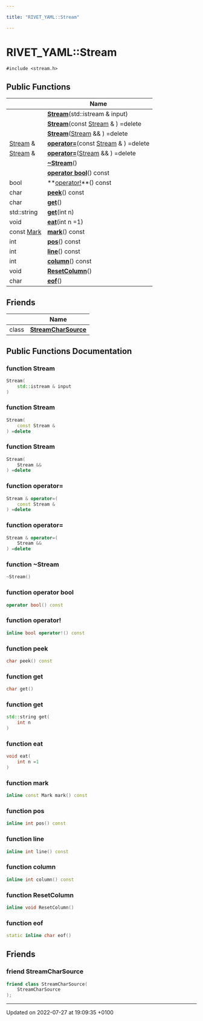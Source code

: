 ```yaml
---

title: "RIVET_YAML::Stream"

---
```


# RIVET_YAML::Stream






`#include <stream.h>`

## Public Functions

|                | Name           |
| -------------- | -------------- |
| | **[Stream](http://example.org/classes/classrivet__yaml_1_1stream/#function-stream)**(std::istream & input) |
| | **[Stream](http://example.org/classes/classrivet__yaml_1_1stream/#function-stream)**(const <a href="http://example.org/classes/classrivet__yaml_1_1stream/">Stream</a> & ) =delete |
| | **[Stream](http://example.org/classes/classrivet__yaml_1_1stream/#function-stream)**(<a href="http://example.org/classes/classrivet__yaml_1_1stream/">Stream</a> && ) =delete |
| <a href="http://example.org/classes/classrivet__yaml_1_1stream/">Stream</a> & | **[operator=](http://example.org/classes/classrivet__yaml_1_1stream/#function-operator=)**(const <a href="http://example.org/classes/classrivet__yaml_1_1stream/">Stream</a> & ) =delete |
| <a href="http://example.org/classes/classrivet__yaml_1_1stream/">Stream</a> & | **[operator=](http://example.org/classes/classrivet__yaml_1_1stream/#function-operator=)**(<a href="http://example.org/classes/classrivet__yaml_1_1stream/">Stream</a> && ) =delete |
| | **[~Stream](http://example.org/classes/classrivet__yaml_1_1stream/#function-~stream)**() |
| | **[operator bool](http://example.org/classes/classrivet__yaml_1_1stream/#function-operator-bool)**() const |
| bool | **[operator!](http://example.org/classes/classrivet__yaml_1_1stream/#function-operator!)**() const |
| char | **[peek](http://example.org/classes/classrivet__yaml_1_1stream/#function-peek)**() const |
| char | **[get](http://example.org/classes/classrivet__yaml_1_1stream/#function-get)**() |
| std::string | **[get](http://example.org/classes/classrivet__yaml_1_1stream/#function-get)**(int n) |
| void | **[eat](http://example.org/classes/classrivet__yaml_1_1stream/#function-eat)**(int n =1) |
| const <a href="http://example.org/classes/structrivet__yaml_1_1mark/">Mark</a> | **[mark](http://example.org/classes/classrivet__yaml_1_1stream/#function-mark)**() const |
| int | **[pos](http://example.org/classes/classrivet__yaml_1_1stream/#function-pos)**() const |
| int | **[line](http://example.org/classes/classrivet__yaml_1_1stream/#function-line)**() const |
| int | **[column](http://example.org/classes/classrivet__yaml_1_1stream/#function-column)**() const |
| void | **[ResetColumn](http://example.org/classes/classrivet__yaml_1_1stream/#function-resetcolumn)**() |
| char | **[eof](http://example.org/classes/classrivet__yaml_1_1stream/#function-eof)**() |

## Friends

|                | Name           |
| -------------- | -------------- |
| class | **[StreamCharSource](http://example.org/classes/classrivet__yaml_1_1stream/#friend-streamcharsource)**  |

## Public Functions Documentation

### function Stream

```cpp
Stream(
    std::istream & input
)
```


### function Stream

```cpp
Stream(
    const Stream & 
) =delete
```


### function Stream

```cpp
Stream(
    Stream && 
) =delete
```


### function operator=

```cpp
Stream & operator=(
    const Stream & 
) =delete
```


### function operator=

```cpp
Stream & operator=(
    Stream && 
) =delete
```


### function ~Stream

```cpp
~Stream()
```


### function operator bool

```cpp
operator bool() const
```


### function operator!

```cpp
inline bool operator!() const
```


### function peek

```cpp
char peek() const
```


### function get

```cpp
char get()
```


### function get

```cpp
std::string get(
    int n
)
```


### function eat

```cpp
void eat(
    int n =1
)
```


### function mark

```cpp
inline const Mark mark() const
```


### function pos

```cpp
inline int pos() const
```


### function line

```cpp
inline int line() const
```


### function column

```cpp
inline int column() const
```


### function ResetColumn

```cpp
inline void ResetColumn()
```


### function eof

```cpp
static inline char eof()
```


## Friends

### friend StreamCharSource

```cpp
friend class StreamCharSource(
    StreamCharSource 
);
```


-------------------------------

Updated on 2022-07-27 at 19:09:35 +0100